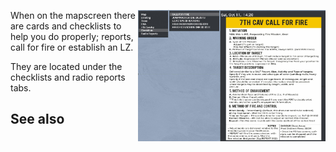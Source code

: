 <img align="right" width="300" height="210" src="https://github.com/7Cav/cScripts/blob/master/resourses/wikigfx/Diary_Records.png">When on the mapscreen there are cards and checklists to help you do properly; reports, call for fire or establish an LZ.

They are located under the checklists and radio reports tabs. 

## See also
